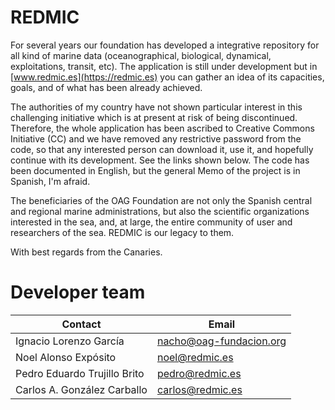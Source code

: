 # REDMIC

For several years our foundation has developed  a integrative repository for all
kind of marine data (oceanographical, biological, dynamical, exploitations, 
transit, etc). The application is still under development but in [www.redmic.es](https://redmic.es)
you can gather an idea of its capacities, goals, and of what has been already
achieved.

The authorities of my country have not shown particular interest in this
challenging initiative which is at present at risk of being discontinued.
Therefore, the whole application has been ascribed to Creative Commons Initiative (CC)
and we have removed any restrictive password from the code, so that any 
interested person can download it, use it, and hopefully continue with its development.
See the links shown below. The code has been documented in English, but the 
general Memo of the project is in Spanish, I'm afraid. 

The beneficiaries of the OAG  Foundation are not only the Spanish central and
regional marine administrations, but also the scientific organizations interested
in the sea, and, at large, the entire community of user and researchers of the sea.
REDMIC is our legacy to them.

With best regards from the Canaries.

# Developer team

| Contact                      	| Email                   	|
|------------------------------	|-------------------------	|
| Ignacio Lorenzo García       	| nacho@oag-fundacion.org 	|
| Noel Alonso Expósito         	| noel@redmic.es          	|
| Pedro Eduardo Trujillo Brito 	| pedro@redmic.es         	|
| Carlos A. González Carballo  	| carlos@redmic.es        	|